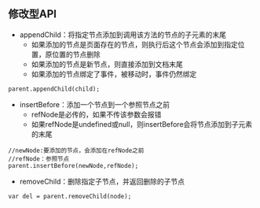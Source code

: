 ## 修改型API

* appendChild：将指定节点添加到调用该方法的节点的子元素的末尾
  * 如果添加的节点是页面存在的节点，则执行后这个节点会添加到指定位置，原位置的节点删除
  * 如果添加的节点是新节点，则直接添加到文档末尾
  * 如果添加的节点绑定了事件，被移动时，事件仍然绑定

```
parent.appendChild(child);
```

* insertBefore：添加一个节点到一个参照节点之前
  * refNode是必传的，如果不传该参数会报错
  * 如果refNode是undefined或null，则insertBefore会将节点添加到子元素的末尾

```
//newNode:要添加的节点，会添加在refNode之前
//refNode：参照节点
parent.insertBefore(newNode,refNode);
```

* removeChild：删除指定子节点，并返回删除的子节点

```
var del = parent.removeChild(node);
```



